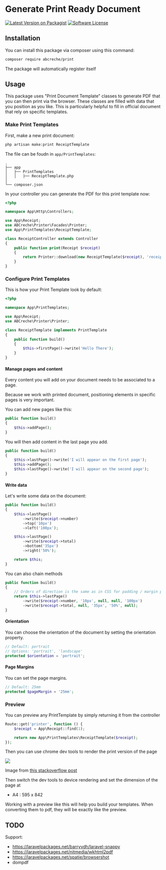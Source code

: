 # Generate Print Ready Document

[![Latest Version on Packagist](https://img.shields.io/packagist/v/abcreche/print.svg)](https://packagist.org/packages/abcreche/print)
[![Software License](https://img.shields.io/badge/license-MIT-brightgreen.svg)](LICENSE)

## Installation

You can install this package via composer using this command:

```bash
composer require abcreche/print
```

The package will automatically register itself

## Usage

This package uses "Print Document Template" classes to generate PDF that you can then print via the browser. These classes are filled with data that you position as you like. This is particularly helpful to fill in official document that rely on specific templates.

### Make Print Templates

First, make a new print document:

```bash
php artisan make:print ReceiptTemplate
```

The file can be foudn in `app/PrintTemplates`:

```
.
├── app
│   ├── PrintTemplates
│   │   ├── ReceiptTemplate.php
│
└── composer.json
```

In your controller you can generate the PDF for this print template now:

```php
<?php

namespace App\Http\Controllers;

use App\Receipt;
use ABCreche\Printer\Facades\Printer;
use App\PrintTemplates\ReceiptTemplate;

class ReceiptController extends Controller
{
    public function print(Receipt $receipt)
    {
        return Printer::download(new ReceiptTemplate($receipt), 'receipt.pdf');
    }
}
```

### Configure Print Templates

This is how your Print Template look by default:

```php
<?php

namespace App\PrintTemplates;

use App\Receipt;
use ABCreche\Printer\Printer;

class ReceiptTemplate implements PrintTemplate
{
    public function build()
    {
        $this->firstPage()->write('Hello There');
    }
}
```

#### Manage pages and content

Every content you will add on your document needs to be associated to a page.

Because we work with printed document, positioning elements in specific pages is very important.

You can add new pages like this:

```php
public function build()
{
    $this->addPage();
}
```

You will then add content in the last page you add.

```php
public function build()
{
    $this->lastPage()->write('I will appear on the first page');
    $this->addPage();
    $this->lastPage()->write('I will appear on the second page');
}
```

#### Write data

Let's write some data on the document:

```php
public function build()
{
    $this->lastPage()
        ->write($receipt->number)
        ->top('10px')
        ->left('100px');

    $this->lastPage()
        ->write($receipt->total)
        ->bottom('35px')
        ->right('50%');

    return $this;
}
```
You can also chain methods
```php
public function build()
{
    // Orders of direction is the same as in CSS for padding / margin properties
    return $this->lastPage()
        ->write($receipt->number, '10px', null, null, '100px')
        ->write($receipt->total, null, '35px', '50%', null);
}
```

#### Orientation

You can choose the orientation of the document by setting the orientation property.

```php
// Default: portrait
// Options: 'portrait', 'landscape'
protected $orientation = 'portrait';
```

#### Page Margins

You can set the page margins.

```php
// Default: 25mm
protected $pageMargin = '25mm';
```

### Preview

You can preview any PrintTemplate by simply returning it from the controller

```php
Route::get('printer', function () {
    $receipt = App\Receipt::find(1);

    return new App\PrintTemplates\ReceiptTemplate($receipt);
});
```

Then you can use chrome dev tools to render the print version of the page

![](https://i.stack.imgur.com/7BCx7.png)

Image from [this stackoverflow post](https://stackoverflow.com/questions/9540990/using-chromes-element-inspector-in-print-preview-mode)

Then switch the dev tools to device rendering and set the dimension of the page at
- A4 : 595 x 842

Working with a preview like this will help you build your templates. When converting them to pdf, they will be exactly like the preview.

## TODO

Support:
- https://laravelpackages.net/barryvdh/laravel-snappy
- https://laravelpackages.net/nitmedia/wkhtml2pdf
- https://laravelpackages.net/spatie/browsershot
- dompdf
